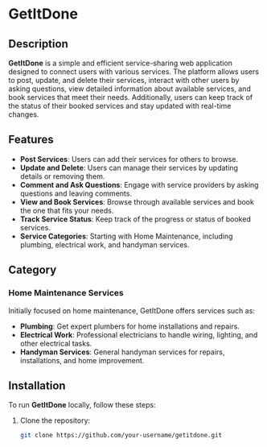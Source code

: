 # GetItDone

## Description
**GetItDone** is a simple and efficient service-sharing web application designed to connect users with various services. The platform allows users to post, update, and delete their services, interact with other users by asking questions, view detailed information about available services, and book services that meet their needs. Additionally, users can keep track of the status of their booked services and stay updated with real-time changes.

## Features
- **Post Services**: Users can add their services for others to browse.
- **Update and Delete**: Users can manage their services by updating details or removing them.
- **Comment and Ask Questions**: Engage with service providers by asking questions and leaving comments.
- **View and Book Services**: Browse through available services and book the one that fits your needs.
- **Track Service Status**: Keep track of the progress or status of booked services.
- **Service Categories**: Starting with Home Maintenance, including plumbing, electrical work, and handyman services.

## Category
### Home Maintenance Services
Initially focused on home maintenance, GetItDone offers services such as:
- **Plumbing**: Get expert plumbers for home installations and repairs.
- **Electrical Work**: Professional electricians to handle wiring, lighting, and other electrical tasks.
- **Handyman Services**: General handyman services for repairs, installations, and home improvement.

## Installation
To run **GetItDone** locally, follow these steps:

1. Clone the repository:
   ```bash
   git clone https://github.com/your-username/getitdone.git
